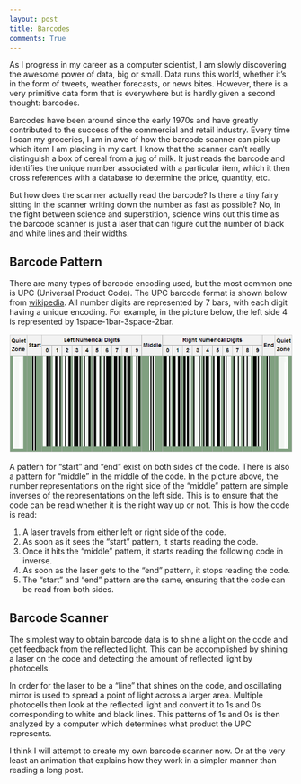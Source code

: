 ```yaml
---
layout: post
title: Barcodes
comments: True
---
```


As I progress in my career as a computer scientist, I am slowly discovering the awesome power of data, big or small. Data runs this world, whether it’s in the form of tweets, weather forecasts,  or news bites. However, there is a very primitive data form that is everywhere but is hardly given a second thought: barcodes.

Barcodes have been around since the early 1970s and have greatly contributed to the success of the commercial and retail industry. Every time I scan my groceries, I am in awe of how the barcode scanner can pick up which item I am placing in my cart. I know that the scanner can’t really distinguish a box of cereal from a jug of milk. It just reads the barcode and identifies the unique number associated with a particular item, which it then cross references with a database to determine the price, quantity, etc.

But how does the scanner actually read the barcode? Is there a tiny fairy sitting in the scanner writing down the number as fast as possible? No, in the fight between science and superstition, science wins out this time as the barcode scanner is just a laser that can figure out the number of black and white lines and their widths.

## Barcode Pattern

There are many types of barcode encoding used, but the most common one is UPC (Universal Product Code). The UPC barcode format is shown below from [wikipedia](http://en.wikipedia.org/wiki/Universal_Product_Code#Encoding). All number digits are represented by 7 bars, with each digit having a unique encoding. For example, in the picture below, the left side 4 is represented by 1space-1bar-3space-2bar.

![Barcode](/assets/barcode.png)

A pattern for “start” and “end” exist on both sides of the code. There is also a pattern for “middle” in the middle of the code. In the picture above, the number representations on the right side of the “middle” pattern are simple inverses of the representations on the left side. This is to ensure that the code can be read whether it is the right way up or not. This is how the code is read:

1. A laser travels from either left or right side of the code.
2. As soon as it sees the “start” pattern, it starts reading the code.
3. Once it hits the “middle” pattern, it starts reading the following code in inverse.
4. As soon as the laser gets to the “end” pattern, it stops reading the code.
5. The “start” and “end” pattern are the same, ensuring that the code can be read from both sides.

## Barcode Scanner

The simplest way to obtain barcode data is to shine a light on the code and get feedback from the reflected light. This can be accomplished by shining a laser on the code and detecting the amount of reflected light by photocells.

In order for the laser to be a “line” that shines on the code, and oscillating mirror is used to spread a point of light across a larger area. Multiple photocells then look at the reflected light and convert it to 1s and 0s corresponding to white and black lines. This patterns of 1s and 0s is then analyzed by a computer which determines what product the UPC represents.

I think I will attempt to create my own barcode scanner now. Or at the very least an animation that explains how they work in a simpler manner than reading a long post.
